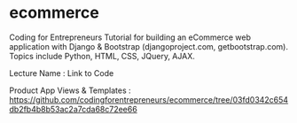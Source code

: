 ecommerce
=========

Coding for Entrepreneurs Tutorial for building an eCommerce web application with Django &amp; Bootstrap (djangoproject.com, getbootstrap.com). Topics include Python, HTML, CSS, JQuery, AJAX.


Lecture Name : Link to Code

Product App Views & Templates : https://github.com/codingforentrepreneurs/ecommerce/tree/03fd0342c654db2fb4b8b53ac2a7cda68c72ee66
